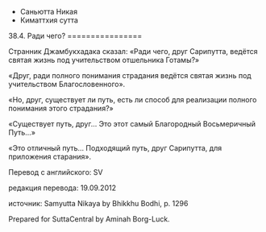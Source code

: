 









* Саньютта Никая
* Киматтхия сутта


38\.4\. Ради чего?
\=\=\=\=\=\=\=\=\=\=\=\=\=\=\=\=



Странник Джамбукхадака сказал: «Ради чего, друг Сарипутта, ведётся святая жизнь под учительством отшельника Готамы?»


«Друг, ради полного понимания страдания ведётся святая жизнь под учительством Благословенного»\.


«Но, друг, существует ли путь, есть ли способ для реализации полного понимания этого страдания?»


«Существует путь, друг… Это этот самый Благородный Восьмеричный Путь…»


«Это отличный путь… Подходящий путь, друг Сарипутта, для приложения старания»\.



Перевод с английского: SV


редакция перевода: 19\.09\.2012


источник: Samyutta Nikaya by Bhikkhu Bodhi, p\. 1296


Prepared for SuttaCentral by Aminah Borg\-Luck\.







